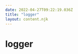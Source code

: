 ```yaml
---
date: 2022-04-27T09:22:19.036Z
title: "logger"
layout: content.njk
---
```

[comment]: <> (这个文件是从 PickerCC 源码中生，不要修改。请使用 "docs:build" 脚本命令生成。)


# logger